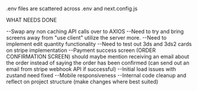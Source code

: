 .env files are scattered across .env and next.config.js

WHAT NEEDS DONE

--Swap any non caching API calls over to AXIOS
--Need to try and bring screens away from "use client" utilize the server more.
--Need to implement edit quantity functionality
--Need to test out 3ds and 3ds2 cards on stripe implementation
--Payment success screen (ORDER CONFIRMATION SCREEN) should maybe mention receiving an email about the order instead of saying the order has been confirmed (can send out an email from stripe webhook API if successful)
--Initial load issues with zustand need fixed
--Mobile responsiveness
--Internal code cleanup and reflect on project structure (make changes where best suited)